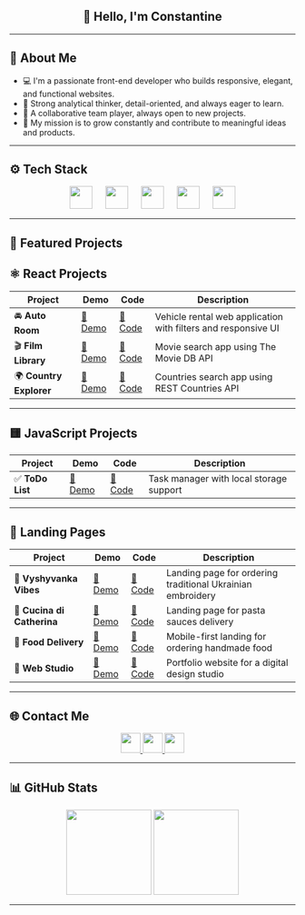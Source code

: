 <h2 align="center">👋 Hello, I'm Constantine</h2>

---

## 🧠 About Me

- 💻 I'm a passionate front-end developer who builds responsive, elegant, and functional websites.
- 🧠 Strong analytical thinker, detail-oriented, and always eager to learn.
- 🤝 A collaborative team player, always open to new projects.
- 🚀 My mission is to grow constantly and contribute to meaningful ideas and products.

---

## ⚙️ Tech Stack

<div align="center">
  <img src="https://cdn.jsdelivr.net/gh/devicons/devicon/icons/react/react-original.svg" height="40" />
  <img width="15" />
  <img src="https://cdn.jsdelivr.net/gh/devicons/devicon/icons/typescript/typescript-original.svg" height="40" />
  <img width="15" />
  <img src="https://cdn.jsdelivr.net/gh/devicons/devicon/icons/javascript/javascript-original.svg" height="40" />
  <img width="15" />
  <img src="https://cdn.jsdelivr.net/gh/devicons/devicon/icons/html5/html5-original.svg" height="40" />
  <img width="15" />
  <img src="https://cdn.jsdelivr.net/gh/devicons/devicon/icons/css3/css3-original.svg" height="40" />
</div>

---

## 🌟 Featured Projects

<!-- | Project Name | Demo | Code | Description |
| -------------------------- | ---------------------------------------------------------------------\_ | --------------------------------------------------------------------- | ------------------------------------------------------------- |
| 🚘 **Auto Room** | [🔗 Demo](https://auto-room-pied.vercel.app/) | [🔗 Code](https://github.com/ConstantineKobushka/auto-room) | Vehicle rental web application with filters and responsive UI |
| 🎬 **Film Library** | [🔗 Demo](https://goit-react-hw-05-two-omega-84.vercel.app/) | [🔗 Code](https://github.com/ConstantineKobushka/film-library) | Movie search app using The Movie DB API |
| 🎬 **Country Explorer** | [🔗 Demo](https://country-explorer-ochre-three.vercel.app/) | [🔗 Code](https://github.com/ConstantineKobushka/country-explorer) | Countries search app using REST Countries API |
| ✅ **ToDo List** | [🔗 Demo](https://constantinekobushka.github.io/todo-list-js/) | [🔗 Code](https://github.com/ConstantineKobushka/todo-list-js) | Task manager with local storage support |
| 🧵 **Vyshyvanka Vibes** | [🔗 Demo](https://constantinekobushka.github.io/vyshyvanka-vibes/) | [🔗 Code](https://github.com/ConstantineKobushka/vyshyvanka-vibes) | Landing page for ordering traditional Ukrainian embroidery |
| 🍝 **Cucina di Catherina** | [🔗 Demo](https://constantinekobushka.github.io/cucina-di-catherina/) | [🔗 Code](https://github.com/ConstantineKobushka/cucina-di-catherina) | Landing page for pasta sauces delivery |
| 🛒 **Food Delivery** | [🔗 Demo](https://constantinekobushka.github.io/food-delivery/) | [🔗 Code](https://github.com/ConstantineKobushka/food-delivery) | Mobile-first landing for ordering handmade food |
| 💼 **Web Studio** | [🔗 Demo](https://constantinekobushka.github.io/web-studio/) | [🔗 Code](https://github.com/ConstantineKobushka/web-studio) | Portfolio website for a digital design studio | -->

## ⚛️ React Projects

| Project                 | Demo                                                         | Code                                                               | Description                                                   |
| ----------------------- | ------------------------------------------------------------ | ------------------------------------------------------------------ | ------------------------------------------------------------- |
| 🚘 **Auto Room**        | [🔗 Demo](https://auto-room-pied.vercel.app/)                | [🔗 Code](https://github.com/ConstantineKobushka/auto-room)        | Vehicle rental web application with filters and responsive UI |
| 🎬 **Film Library**     | [🔗 Demo](https://goit-react-hw-05-two-omega-84.vercel.app/) | [🔗 Code](https://github.com/ConstantineKobushka/film-library)     | Movie search app using The Movie DB API                       |
| 🌍 **Country Explorer** | [🔗 Demo](https://country-explorer-ochre-three.vercel.app/)  | [🔗 Code](https://github.com/ConstantineKobushka/country-explorer) | Countries search app using REST Countries API                 |

---

## 🟨 JavaScript Projects

| Project          | Demo                                                           | Code                                                           | Description                             |
| ---------------- | -------------------------------------------------------------- | -------------------------------------------------------------- | --------------------------------------- |
| ✅ **ToDo List** | [🔗 Demo](https://constantinekobushka.github.io/todo-list-js/) | [🔗 Code](https://github.com/ConstantineKobushka/todo-list-js) | Task manager with local storage support |

---

## 🎨 Landing Pages

| Project                    | Demo                                                                  | Code                                                                  | Description                                                |
| -------------------------- | --------------------------------------------------------------------- | --------------------------------------------------------------------- | ---------------------------------------------------------- |
| 🧵 **Vyshyvanka Vibes**    | [🔗 Demo](https://constantinekobushka.github.io/vyshyvanka-vibes/)    | [🔗 Code](https://github.com/ConstantineKobushka/vyshyvanka-vibes)    | Landing page for ordering traditional Ukrainian embroidery |
| 🍝 **Cucina di Catherina** | [🔗 Demo](https://constantinekobushka.github.io/cucina-di-catherina/) | [🔗 Code](https://github.com/ConstantineKobushka/cucina-di-catherina) | Landing page for pasta sauces delivery                     |
| 🛒 **Food Delivery**       | [🔗 Demo](https://constantinekobushka.github.io/food-delivery/)       | [🔗 Code](https://github.com/ConstantineKobushka/food-delivery)       | Mobile-first landing for ordering handmade food            |
| 💼 **Web Studio**          | [🔗 Demo](https://constantinekobushka.github.io/web-studio/)          | [🔗 Code](https://github.com/ConstantineKobushka/web-studio)          | Portfolio website for a digital design studio              |

---

## 🌐 Contact Me

<div align="center">
  <a href="https://t.me/constantine_kobushka" target="blank">
    <img src="https://img.shields.io/badge/Telegram-2CA5E0?style=for-the-badge&logo=telegram&logoColor=white" height="35" />
  </a>
  <a href="https://www.linkedin.com/in/constantine-kobushka" target="blank">
    <img src="https://img.shields.io/badge/LinkedIn-0077B5?style=for-the-badge&logo=linkedin&logoColor=white" height="35" />
  </a>
  <a href="mailto:kobushkaconstantine@gmail.com" target="blank">
    <img src="https://img.shields.io/badge/Gmail-D14836?style=for-the-badge&logo=gmail&logoColor=white" height="35" />
  </a>
</div>

---

## 📊 GitHub Stats

<div align="center">
  <img src="https://github-readme-stats.vercel.app/api?username=ConstantineKobushka&show_icons=true&count_private=true&hide_border=false&theme=default" style="height: 150px;" />
  <img src="https://github-readme-stats.vercel.app/api/top-langs/?username=ConstantineKobushka&layout=compact&hide_border=false&theme=default" style="height: 150px;" />
</div>

---

<!-- ## 👁️ Profile Views

<div align="center">
  <img src="https://visitor-badge.laobi.icu/badge?page_id=ConstantineKobushka&left_color=gray&right_color=blue" alt="Visitor badge" />
</div> -->
